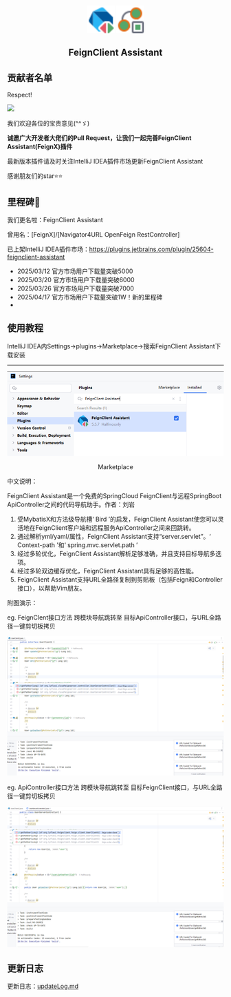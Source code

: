 <div align="center">
  <img src="./feignx/src/main/resources/icons/feignAction.svg" height="64">
  <img src="./feignx/src/main/resources/icons/clipboard.svg" height="64">
  <h2>FeignClient Assistant</h2>
</div>

## 贡献者名单
Respect!

<a href="https://github.com/Halfmoonly/feignx-plugin/graphs/contributors">
  <img src="https://contrib.rocks/image?repo=Halfmoonly/feignx-plugin" />
</a>

我们欢迎各位的宝贵意见(^^ゞ)

**诚邀广大开发者大佬们的Pull Request，让我们一起完善FeignClient Assistant(FeignX)插件**

最新版本插件请及时关注IntelliJ IDEA插件市场更新FeignClient Assistant

感谢朋友们的star⭐⭐

## 里程碑🎴

我们更名啦：FeignClient Assistant

曾用名：[FeignX]/[Navigator4URL OpenFeign RestController]

已上架IntelliJ IDEA插件市场：https://plugins.jetbrains.com/plugin/25604-feignclient-assistant
- 2025/03/12 官方市场用户下载量突破5000
- 2025/03/20 官方市场用户下载量突破6000
- 2025/03/26 官方市场用户下载量突破7000
- 2025/04/17 官方市场用户下载量突破1W！新的里程碑
- 


## 使用教程
IntelliJ IDEA内Settings->plugins->Marketplace->搜索FeignClient Assistant下载安装

---
<div align="center">
  <img src="./feignx/pics/ReadmeMarketplace.png">
  <p>Marketplace</p>
</div>


中文说明：

FeignClient Assistant是一个免费的SpringCloud FeignClient与远程SpringBoot ApiController之间的代码导航助手。作者：刘岩

1. 受MybatisX和方法级导航槽‘ Bird ’的启发，FeignClient Assistant使您可以灵活地在FeignClient客户端和远程服务ApiController之间来回跳转。
2. 通过解析yml/yaml/属性，FeignClient Assistant支持“server.servlet”。‘ Context-path ’和‘ spring.mvc.servlet.path ’
3. 经过多轮优化，FeignClient Assistant解析足够准确，并且支持目标导航多选项。
4. 经过多轮双边缓存优化，FeignClient Assistant具有足够的高性能。
5. FeignClient Assistant支持URL全路径复制到剪贴板（包括Feign和Controller接口），以帮助Vim朋友。

附图演示：

eg. FeignClent接口方法 跨模块导航跳转至 目标ApiController接口，与URL全路径一键剪切板拷贝
<div align="left">
  <img src="./feignx/pics/snipping-feignClient.png">
</div>

eg. ApiController接口方法 跨模块导航跳转至 目标FeignClient接口，与URL全路径一键剪切板拷贝

<div align="left">
  <img src="./feignx/pics/snipping-apiController.png">
</div>

## 更新日志

更新日志：[updateLog.md](feignx/docs/updateLog.md)